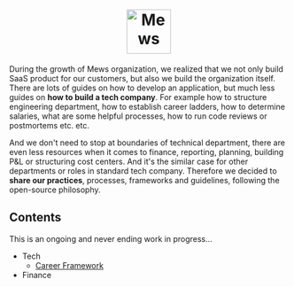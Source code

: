 <h1 align="center">
    <a href="https://mews.com">
        <img alt="Mews" height="80px" src="https://user-images.githubusercontent.com/435787/129971779-2c64348e-05a3-49d0-b026-91913ffd68dc.png">
    </a>
</h1>

During the growth of Mews organization, we realized that we not only build SaaS product for our customers, but also we build the organization itself. There are lots of guides on how to develop an application, but much less guides on **how to build a tech company**. For example how to structure engineering department, how to establish career ladders, how to determine salaries, what are some helpful processes, how to run code reviews or postmortems etc. etc.

And we don't need to stop at boundaries of technical department, there are even less resources when it comes to finance, reporting, planning, building P&L or structuring cost centers. And it's the similar case for other departments or roles in standard tech company. Therefore we decided to **share our practices**, processes, frameworks and guidelines, following the open-source philosophy.

## Contents

This is an ongoing and never ending work in progress...

- Tech
  - [Career Framework](tech/career-framework/readme.md)
- Finance
